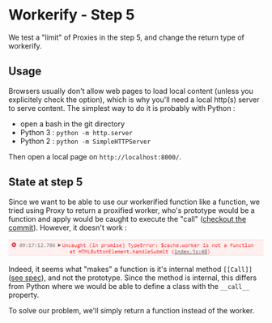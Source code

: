 # Workerify - Step 5

We test a "limit" of Proxies in the step 5, and change the return type of workerify.

## Usage

Browsers usually don't allow web pages to load local content (unless you explicitely check the option), which is why you'll need a local http(s) server to serve content. The simplest way to do it is probably with Python :
- open a bash in the git directory
- Python 3 : ``python -m http.server``
- Python 2 : ``python -m SimpleHTTPServer``

Then open a local page on ``http://localhost:8000/``.

## State at step 5

Since we want to be able to use our workerified function like a function, we tried using Proxy to return a proxified worker, who's prototype would be a function and apply would be caught to execute the "call" ([checkout the commit](https://github.com/acouderc/toys/commit/dcf5a445c0b97fec510c09af8c79a4faa3c1992c)). However, it doesn't work :

![A function prototype Proxy can't be called](images/functionprototype.png)

Indeed, it seems what "makes" a function is it's internal method ``[[Call]]`` ([see spec](http://www.ecma-international.org/ecma-262/6.0/#sec-ecmascript-function-objects-call-thisargument-argumentslist)), and not the prototype. Since the method is internal, this differs from Python where we would be able to define a class with the ``__call__`` property.

To solve our problem, we'll simply return a function instead of the worker.